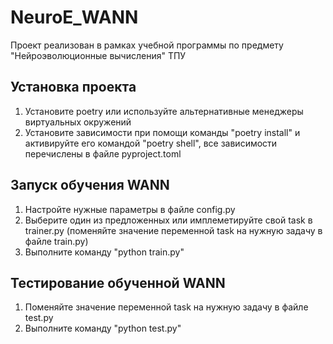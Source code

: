 # NeuroE_WANN
Проект реализован в рамках учебной программы по предмету "Нейроэволюционные вычисления" ТПУ

## Установка проекта
1. Установите poetry или используйте альтернативные менеджеры виртуальных окружений
2. Установите зависимости при помощи команды "poetry install" и активируйте его командой "poetry shell", все зависимости перечислены в файле pyproject.toml

## Запуск обучения WANN
1. Настройтe нужные параметры в файле config.py
2. Выберите один из предложенных или имплеметируйте свой task в trainer.py (поменяйте значение переменной task на нужную задачу в файле train.py)
3. Выполните команду "python train.py"

## Тестирование обученной WANN
1. Поменяйте значение переменной task на нужную задачу в файле test.py 
2. Выполните команду "python test.py"
